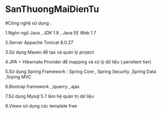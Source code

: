 # SanThuongMaiDienTu
#Công nghệ sử dụng :

1.Ngôn ngữ Java , JDK 1.8 , Java EE Web 1.7

2.Server Appache Tomcat 8.0.27

3.Sử dụng Maven để tạo và quản lý project

4.JPA  + Hibernate Provider để mapping và xử lý dữ liệu ( persitent tier)

5.Sử dụng Spring Framework : Spring Core , Spring Security ,Spring Data ,Srping MVC

6.Bootrap framework , jquerry , ajax

7.Sử dụng Mysql 5.7 làm hệ quản trị dữ liệu

8.Views sử dụng các template free

